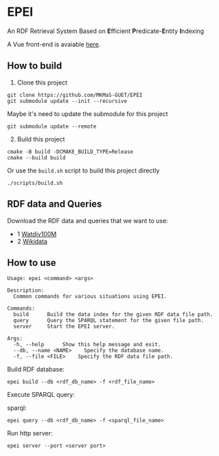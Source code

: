 # EPEI

An RDF Retrieval System Based on **E**fficient **P**redicate-**E**ntity **I**ndexing

A Vue front-end is avaiable  [here](https://github.com/LiuYipeng42/RDF_Retrieval_System).

## How to build

1. Clone this project

```shell
git clone https://github.com/MKMaS-GUET/EPEI
git submodule update --init --recursive
```

Maybe it's need to update the submodule for this project

```shell
git submodule update --remote
```

2. Build this project 

```shell
cmake -B build -DCMAKE_BUILD_TYPE=Release
cmake --build build
```

Or use the `build.sh` script to build this project directly

```shell
./scripts/build.sh
```

## RDF data and Queries

Download the RDF data and queries that we want to use:
- 1 [Watdiv100M](https://mega.nz/folder/4r1iRCZZ#JKCi9mCCMKOaXadr73kDdQ)
- 2 [Wikidata](https://mega.nz/folder/5vUBHKTQ#TwpzwSzWhzniK1CeykxUCw)

## How to use

```
Usage: epei <command> <args>

Description:
  Common commands for various situations using EPEI.

Commands:
  build      Build the data index for the given RDF data file path.
  query      Query the SPARQL statement for the given file path.
  server     Start the EPEI server.

Args:
  -h, --help      Show this help message and exit.
  --db, --name <NAME>    Specify the database name.
  -f, --file <FILE>    Specify the RDF data file path.
```

Build RDF database:

```shell
epei build --db <rdf_db_name> -f <rdf_file_name>
```

Execute SPARQL query:

sparql:

```shell
epei query --db <rdf_db_name> -f <sparql_file_name>
```

Run http server:

```shell
epei server --port <server port>
```

